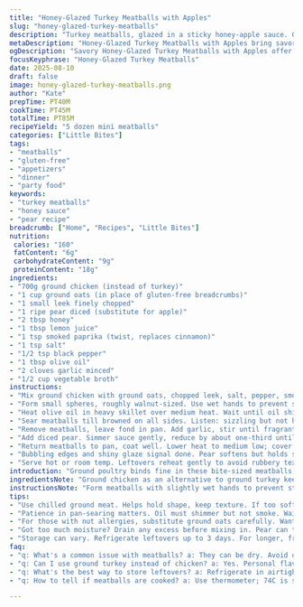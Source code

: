 ```yaml
---
title: "Honey-Glazed Turkey Meatballs with Apples"
slug: "honey-glazed-turkey-meatballs"
description: "Turkey meatballs, glazed in a sticky honey-apple sauce. Ground turkey swapped with ground chicken to lighten the flavor; fresh pear replaces apple for a twist. A hint of smoked paprika for depth. Ground oats stand in for gluten-free breadcrumbs. Quick pan-sear, then finish in sauce. Caramelized edges signal readiness. Offbeat sweetness balanced by lemon zest. Every step tunes texture and flavor. No eggs, dairy, or nuts needed. About 40 minutes active, 45 to cook mostly slow glaze. Roughly 60 mini meatballs."
metaDescription: "Honey-Glazed Turkey Meatballs with Apples bring savory flavor and subtle sweetness to any gathering; enjoy these vibrant bites packed with texture."
ogDescription: "Savory Honey-Glazed Turkey Meatballs with Apples offer a unique twist, perfect as appetizers or on party trays; packed with flavor."
focusKeyphrase: "Honey-Glazed Turkey Meatballs"
date: 2025-08-10
draft: false
image: honey-glazed-turkey-meatballs.png
author: "Kate"
prepTime: PT40M
cookTime: PT45M
totalTime: PT85M
recipeYield: "5 dozen mini meatballs"
categories: ["Little Bites"]
tags:
- "meatballs"
- "gluten-free"
- "appetizers"
- "dinner"
- "party food"
keywords:
- "turkey meatballs"
- "honey sauce"
- "pear recipe"
breadcrumb: ["Home", "Recipes", "Little Bites"]
nutrition: 
 calories: "160"
 fatContent: "6g"
 carbohydrateContent: "9g"
 proteinContent: "18g"
ingredients:
- "700g ground chicken (instead of turkey)"
- "1 cup ground oats (in place of gluten-free breadcrumbs)"
- "1 small leek finely chopped"
- "1 ripe pear diced (substitute for apple)"
- "2 tbsp honey"
- "1 tbsp lemon juice"
- "1 tsp smoked paprika (twist, replaces cinnamon)"
- "1 tsp salt"
- "1/2 tsp black pepper"
- "1 tbsp olive oil"
- "2 cloves garlic minced"
- "1/2 cup vegetable broth"
instructions:
- "Mix ground chicken with ground oats, chopped leek, salt, pepper, smoked paprika. Don’t overwork—too dense meatballs hurt texture. Pear diced separate."
- "Form small spheres, roughly walnut-sized. Use wet hands to prevent sticking. Avoid packing too tight. If mixture’s too soft, chill 10 minutes; also makes forming easier."
- "Heat olive oil in heavy skillet over medium heat. Wait until oil shimmers but doesn’t smoke before adding meatballs. Crowding pan cools down fat, leads to steaming, soggy outsides."
- "Sear meatballs till browned on all sides. Listen: sizzling but not hissing burn. Don't poke too much—the crust is forming."
- "Remove meatballs, leave fond in pan. Add garlic, stir until fragrant, roughly 30 seconds. Pour in broth, honey, lemon juice. Scrap up browned bits—flavor gold."
- "Add diced pear. Simmer sauce gently, reduce by about one-third until thicker, glossy coat forming."
- "Return meatballs to pan, coat well. Lower heat to medium low; cover loosely to trap steam but prevent soggy tops. Meatballs finish cooking in sauce, internal temp 74C (165F)."
- "Bubbling edges and shiny glaze signal done. Pear softens but holds shape, bursts between teeth."
- "Serve hot or room temp. Leftovers reheat gently to avoid rubbery texture."
introduction: "Ground poultry binds fine in these bite-sized meatballs, ideal for versatile starters or party trays. Ground oats substitute breadcrumbs, boosting texture and fiber without gluten. Pear brings subtle sweetness with less moisture than apple, so mix and cook accordingly. Honey glazed finish builds layers of sticky-sweet contrast to smoky paprika, which pulls heat and complexity. Skipping eggs and dairy cuts allergens while preserving bite. Pan-sear first to lock in juices and create crisp crust. Then simmer gently: temperature matters—low enough so sauce thickens, high enough to complete cooking. Watch for firm, springy feel when pressing meatballs, shiny caramelized surface, pear tender yet intact. All about timing, balance. Not mush, not dry. Done right: juicy, aromatic, layered."
ingredientsNote: "Ground chicken as an alternative to ground turkey keeps the flavor mild and fat level manageable but watch for softness—use chilled meat, sometimes add flour or oats as binders to hold shape without eggs. Ground oats act like breadcrumbs, absorbing fluids and adding subtle texture; substitute with rice flour or almond meal if available. Pear here is deliberate: firmer than apple, less liquid, but does introduce sweetness and a floral note. Adjust honey—too much burns quickly in glaze stage. Smoked paprika replaces cinnamon to introduce warmth and earthiness without sweetness; use sweet or hot paprika if preferred. Leek offers mild onion flavor, swap with scallions or shallots depending on availability. Garlic and broth provide depth, moisture to glaze. Olive oil preferred for pan-searing; can use neutral oil but lose flavor dimension."
instructionsNote: "Form meatballs with slightly wet hands to prevent sticking. Don’t compact meat too hard or the texture tightens. Pan must be hot enough for browning but not scorching; brown crust is foundation for flavor. Patience in searing pays off—crowding the pan breaks down heat consistency causing steaming instead of browning. Use fond left in skillet—scrape well when adding garlic and liquids. Sauce must simmer—not boil rapidly—to thicken without burning honey. Pear added after deglazing so it softens gently but doesn’t turn to mush. Meatballs finish cooking in sauce, which infuses them with moisture and flavor; covering pan traps steam but check frequently so glaze doesn’t dilute. Internal temperature is ultimate doneness test; avoid guessing to prevent dryness or raw inside. Visual cues: shiny glaze, slightly tacky surface, pear pieces softened but intact, meatballs springy to touch."
tips:
- "Use chilled ground meat. Helps hold shape, keep texture. If too soft, chill before forming. Wet hands to keep from sticking. Flour or extra oats can help."
- "Patience in pan-searing matters. Oil must shimmer but not smoke. Wait for that sound, sizzling, not hissing. Crowding the pan leads to steaming; aim for browning."
- "For those with nut allergies, substitute ground oats carefully. Want that texture? Try rice flour. Keep an eye on honey, too much can burn; adjust ratios as needed."
- "Got too much moisture? Drain any excess before mixing in. Pear can turn mushy if overcooked. Just want gentle simmer when adding it to sauce; wait for that thickening action."
- "Storage can vary. Refrigerate leftovers up to 3 days. For longer, freeze them, great for quick meals. Reheat gently to avoid rubbery texture; low heat is key."
faq:
- "q: What's a common issue with meatballs? a: They can be dry. Avoid overcooking. Check temperature. Look for bounce back feel. Under-seasoning is another pitfall."
- "q: Can I use ground turkey instead of chicken? a: Yes. Personal flavor. Adjust cooking time, sometimes needs more. Watch texture; it can be less forgiving."
- "q: What's the best way to store leftovers? a: Refrigerate in airtight containers. Reheat slowly, avoid rubbery results. Use broth or water for moisture."
- "q: How to tell if meatballs are cooked? a: Use thermometer; 74C is safe. Visual markers—nice caramelization, should feel firm, not soft. Wait for that glistening finish."

---
```

